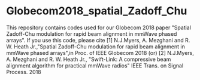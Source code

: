 # Globecom2018_spatial_Zadoff_Chu
This repository contains codes used for our Globecom 2018 paper "Spatial Zadoff-Chu modulation for rapid beam alignment in mmWave phased arrays".
If you use this code, please cite 
[1] N.J.Myers, A. Mezghani and R. W. Heath Jr.,"Spatial Zadoff-Chu modulation for rapid beam alignment in mmWave phased arrays",in Proc. of IEEE Globecom 2018 (or)
[2] N.J.Myers, A. Mezghani and R. W. Heath Jr., "Swift-Link: A compressive beam alignment algorithm for practical mmWave radios" IEEE Trans. on Signal Process. 2018
